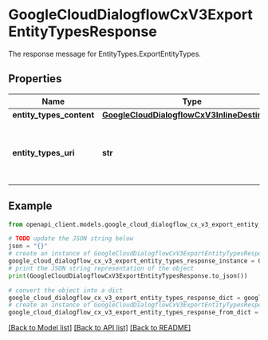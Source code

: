 # GoogleCloudDialogflowCxV3ExportEntityTypesResponse

The response message for EntityTypes.ExportEntityTypes.

## Properties

Name | Type | Description | Notes
------------ | ------------- | ------------- | -------------
**entity_types_content** | [**GoogleCloudDialogflowCxV3InlineDestination**](GoogleCloudDialogflowCxV3InlineDestination.md) |  | [optional] 
**entity_types_uri** | **str** | The URI to a file containing the exported entity types. This field is populated only if &#x60;entity_types_uri&#x60; is specified in ExportEntityTypesRequest. | [optional] 

## Example

```python
from openapi_client.models.google_cloud_dialogflow_cx_v3_export_entity_types_response import GoogleCloudDialogflowCxV3ExportEntityTypesResponse

# TODO update the JSON string below
json = "{}"
# create an instance of GoogleCloudDialogflowCxV3ExportEntityTypesResponse from a JSON string
google_cloud_dialogflow_cx_v3_export_entity_types_response_instance = GoogleCloudDialogflowCxV3ExportEntityTypesResponse.from_json(json)
# print the JSON string representation of the object
print(GoogleCloudDialogflowCxV3ExportEntityTypesResponse.to_json())

# convert the object into a dict
google_cloud_dialogflow_cx_v3_export_entity_types_response_dict = google_cloud_dialogflow_cx_v3_export_entity_types_response_instance.to_dict()
# create an instance of GoogleCloudDialogflowCxV3ExportEntityTypesResponse from a dict
google_cloud_dialogflow_cx_v3_export_entity_types_response_from_dict = GoogleCloudDialogflowCxV3ExportEntityTypesResponse.from_dict(google_cloud_dialogflow_cx_v3_export_entity_types_response_dict)
```
[[Back to Model list]](../README.md#documentation-for-models) [[Back to API list]](../README.md#documentation-for-api-endpoints) [[Back to README]](../README.md)


